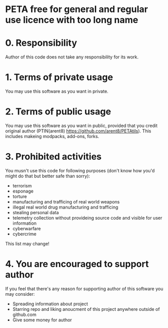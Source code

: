 # PETA free for general and regular use licence with too long name

# 0. Responsibility
Author of this code does not take any responsibility for its work.
# 1. Terms of private usage
You may use this software as you want in private.
# 2. Terms of public usage
You may use this software as you want in public, provided that you credit original author (PTIN(arent8) https://github.com/arent8/PETAtils).
This includes makeing modpacks, add-ons, forks.
# 3. Prohibited activities
You musn't use this code for following purposes (don't know how you'd might do that but better safe than sorry):
- terrorism
- esponage
- torture
- manufacturing and trafficing of real world weapons
- illegal real world drug manufacturing and trafficing
- stealing personal data
- telemetry collection without provideing source code and visible for user information
- cyberwarfare
- cybercrime

This list may change!
# 4. You are encouraged to support author
If you feel that there's any reason for supporting author of this software you may consider:
- Spreading information about project
- Starring repo and liking anoucment of this project anywhere outside of github.com
- Give some money for author

